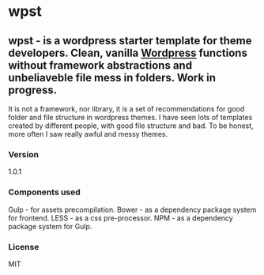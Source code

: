# wpst

wpst - is a wordpress starter template for theme developers.
Clean, vanilla [Wordpress](http://wordpress.org) functions without framework abstractions and unbeliaveble file mess in folders. 
Work in progress.
--
It is not a framework, nor library, it is a set of recommendations for good folder and file structure in wordpress themes.
I have seen lots of templates created by different people, with good file structure and bad.
To be honest, more often I saw really awful and messy themes.

### Version
1.0.1

### Components used
Gulp - for assets precompilation.
Bower - as a dependency package system for frontend. 
LESS - as a css pre-processor.
NPM - as a dependency package system for Gulp.

### License
MIT